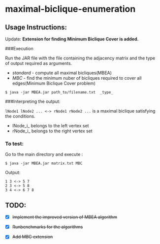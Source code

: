 # maximal-biclique-enumeration

## Usage Instructions:

Update: **Extension for finding Minimum Biclique Cover is added.**

###Execution

Run the JAR file with the file containing the adjacency matrix and the type of output required as arguments.

- *standard* - compute all maximal bicliques(MBEA)
- *MBC* - find the minimum nuber of bicliques required to cover all edges(Minimum Biclique Cover problem)

`$ java -jar MBEA.jar path_to/filename.txt  _type_`

###Interpreting the output:

`lNode1 lNode2 ... <-> rNode1 rNode2 ...` is a maximal biclique satisfying the conditions.

- lNode_i_ belongs to the left vertex set
- rNode_i_ belongs to the right vertex set

### To test:

Go to the main directory and execute :

`$ java -jar MBEA.jar matrix.txt MBC`

Output:
```
1 3 <-> 5 7 
2 3 <-> 5 8 
3 4 <-> 6 7 8 
```

## TODO:
- [x] ~~Implement the improved version of MBEA algorithm~~
- [x] ~~Runbenchmarks for the algorithms~~
- [x] ~~Add MBC extension~~
 
